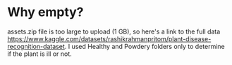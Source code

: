 # Why empty?
assets.zip file is too large to upload (1 GB), so here's a link to the full data 
https://www.kaggle.com/datasets/rashikrahmanpritom/plant-disease-recognition-dataset. 
I used Healthy and Powdery folders only to determine if the plant is ill or not.
